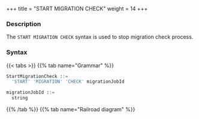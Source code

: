 +++
title = "START MIGRATION CHECK"
weight = 14
+++

### Description

The `START MIGRATION CHECK` syntax is used to stop migration check process.

### Syntax

{{< tabs >}}
{{% tab name="Grammar" %}}
```sql
StartMigrationCheck ::=
  'START' 'MIGRATION' 'CHECK' migrationJobId 

migrationJobId ::=
  string
```
{{% /tab %}}
{{% tab name="Railroad diagram" %}}
<iframe frameborder="0" name="diagram" id="diagram" width="100%" height="100%"></iframe>
{{% /tab %}}
{{< /tabs >}}

### Supplement

- `migrationJobId` needs to be obtained through [SHOW MIGRATION LIST](/en/reference/distsql/syntax/ral/migration/show-migration-list/) syntax query

### Example

- Stop migration check process

```sql
START MIGRATION CHECK 'j010180026753ef0e25d3932d94d1673ba551';
```

### Reserved word

`START`, `MIGRATION`, `CHECK`

### Related links

- [Reserved word](/en/reference/distsql/syntax/reserved-word/)
- [SHOW MIGRATION LIST](/en/reference/distsql/syntax/ral/migration/show-migration-list/)
